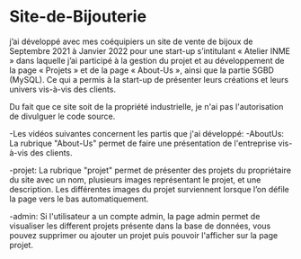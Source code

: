 # Site-de-Bijouterie
j’ai développé avec mes coéquipiers un site de vente de bijoux de Septembre 2021 à Janvier 2022 pour une start-up s’intitulant « Atelier INME » dans laquelle j’ai participé à la gestion du projet et au développement de la page « Projets » et de la page « About-Us », ainsi que la partie SGBD (MySQL). Ce qui a permis à la start-up de présenter leurs créations et leurs univers vis-à-vis des clients.

Du fait que ce site soit de la propriété industrielle, je n'ai pas l'autorisation de divulguer le code source.

-Les vidéos suivantes concernent les partis que j'ai développé:
  -AboutUs:
      La rubrique "About-Us" permet de faire une présentation de l'entreprise vis-à-vis des clients.
      
  -projet:
      La rubrique "projet" permet de présenter des projets du propriétaire du site avec un nom, plusieurs images représentant le projet, et une description.
      Les différentes images du projet surviennent lorsque l’on défile la page vers le bas automatiquement.

  -admin:
     Si l'utilisateur a un compte admin, la page admin permet de visualiser les different projets présente dans la base de données, vous pouvez supprimer ou ajouter un projet puis      pouvoir l'afficher sur la page projet.
  

